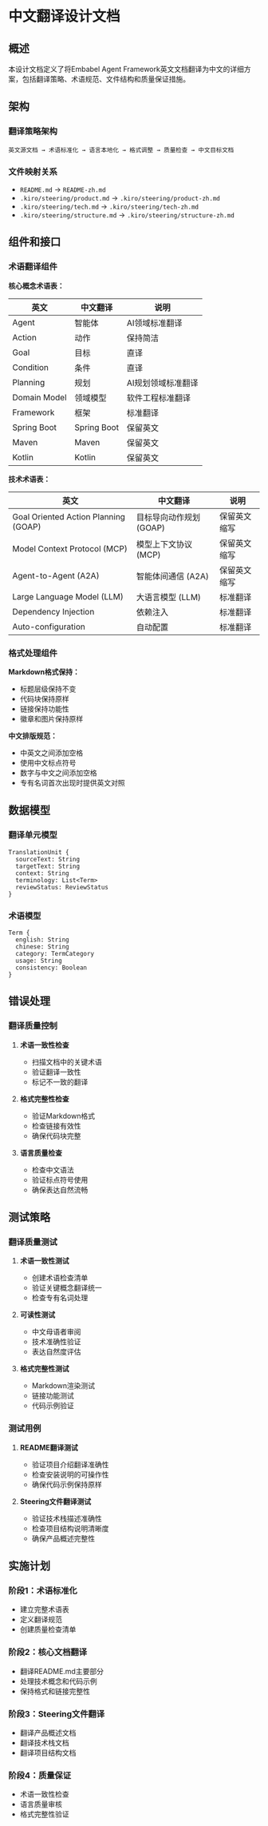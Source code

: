 # 中文翻译设计文档

## 概述

本设计文档定义了将Embabel Agent Framework英文文档翻译为中文的详细方案，包括翻译策略、术语规范、文件结构和质量保证措施。

## 架构

### 翻译策略架构

```
英文源文档 → 术语标准化 → 语言本地化 → 格式调整 → 质量检查 → 中文目标文档
```

### 文件映射关系

- `README.md` → `README-zh.md`
- `.kiro/steering/product.md` → `.kiro/steering/product-zh.md`
- `.kiro/steering/tech.md` → `.kiro/steering/tech-zh.md`
- `.kiro/steering/structure.md` → `.kiro/steering/structure-zh.md`

## 组件和接口

### 术语翻译组件

**核心概念术语表：**

| 英文 | 中文翻译 | 说明 |
|------|----------|------|
| Agent | 智能体 | AI领域标准翻译 |
| Action | 动作 | 保持简洁 |
| Goal | 目标 | 直译 |
| Condition | 条件 | 直译 |
| Planning | 规划 | AI规划领域标准翻译 |
| Domain Model | 领域模型 | 软件工程标准翻译 |
| Framework | 框架 | 标准翻译 |
| Spring Boot | Spring Boot | 保留英文 |
| Maven | Maven | 保留英文 |
| Kotlin | Kotlin | 保留英文 |

**技术术语表：**

| 英文 | 中文翻译 | 说明 |
|------|----------|------|
| Goal Oriented Action Planning (GOAP) | 目标导向动作规划 (GOAP) | 保留英文缩写 |
| Model Context Protocol (MCP) | 模型上下文协议 (MCP) | 保留英文缩写 |
| Agent-to-Agent (A2A) | 智能体间通信 (A2A) | 保留英文缩写 |
| Large Language Model (LLM) | 大语言模型 (LLM) | 标准翻译 |
| Dependency Injection | 依赖注入 | 标准翻译 |
| Auto-configuration | 自动配置 | 标准翻译 |

### 格式处理组件

**Markdown格式保持：**
- 标题层级保持不变
- 代码块保持原样
- 链接保持功能性
- 徽章和图片保持原样

**中文排版规范：**
- 中英文之间添加空格
- 使用中文标点符号
- 数字与中文之间添加空格
- 专有名词首次出现时提供英文对照

## 数据模型

### 翻译单元模型

```
TranslationUnit {
  sourceText: String
  targetText: String
  context: String
  terminology: List<Term>
  reviewStatus: ReviewStatus
}
```

### 术语模型

```
Term {
  english: String
  chinese: String
  category: TermCategory
  usage: String
  consistency: Boolean
}
```

## 错误处理

### 翻译质量控制

1. **术语一致性检查**
   - 扫描文档中的关键术语
   - 验证翻译一致性
   - 标记不一致的翻译

2. **格式完整性检查**
   - 验证Markdown格式
   - 检查链接有效性
   - 确保代码块完整

3. **语言质量检查**
   - 检查中文语法
   - 验证标点符号使用
   - 确保表达自然流畅

## 测试策略

### 翻译质量测试

1. **术语一致性测试**
   - 创建术语检查清单
   - 验证关键概念翻译统一
   - 检查专有名词处理

2. **可读性测试**
   - 中文母语者审阅
   - 技术准确性验证
   - 表达自然度评估

3. **格式完整性测试**
   - Markdown渲染测试
   - 链接功能测试
   - 代码示例验证

### 测试用例

1. **README翻译测试**
   - 验证项目介绍翻译准确性
   - 检查安装说明的可操作性
   - 确保代码示例保持原样

2. **Steering文件翻译测试**
   - 验证技术栈描述准确性
   - 检查项目结构说明清晰度
   - 确保产品概述完整性

## 实施计划

### 阶段1：术语标准化
- 建立完整术语表
- 定义翻译规范
- 创建质量检查清单

### 阶段2：核心文档翻译
- 翻译README.md主要部分
- 处理技术概念和代码示例
- 保持格式和链接完整性

### 阶段3：Steering文件翻译
- 翻译产品概述文档
- 翻译技术栈文档
- 翻译项目结构文档

### 阶段4：质量保证
- 术语一致性检查
- 语言质量审核
- 格式完整性验证
